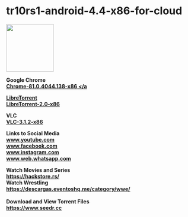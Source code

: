 # tr10rs1-android-4.4-x86-for-cloud

<img src="https://github.com/jesusgarcia149/android-4.4-for-cloud/blob/main/Screenshot_2023-06-24-00-49-40.png" height="128px"><br>

<b>Google Chrome</b></br>
<a href="https://apkgold.es/download?file_id=1753878/chrome">
 <b> Chrome-81.0.4044.138-x86<b>
 </a

<b>LibreTorrent</b></br>
<a href="https://www.apkmirror.com/wp-content/themes/APKMirror/download.php?id=1060399&key=940030a42fe78cd322489e84994b8f200ae850a3">
 <b>LibreTorrent-2.0-x86<b>
 </a> 

<b>VLC</b></br>
<a href="https://www.apkmirror.com/apk/videolabs/vlc/vlc-3-1-2-release/vlc-for-android-3-1-2-6-android-apk-download/download/?key=7407cf5dcfd6d82fdd7f8632fa2a360ef5c21c5c">
 <b>VLC-3.1.2-x86<b>
 </a>
<br> 

<b> Links to Social Media  </b>  <br>
www.youtube.com <br>
www.facebook.com <br>
www.instagram.com <br>
www.web.whatsapp.com <br>

<b>Watch Movies and Series</b> <br>
https://hackstore.rs/ <br>
<b>Watch Wrestling</b> <br>
https://descargas.eventoshq.me/category/wwe/ <br>
<br>
<b> Download and View Torrent Files </b> <br>
https://www.seedr.cc <br>
